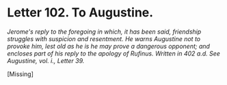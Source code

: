<h1>Letter 102. To Augustine.</h1>

<p><i>Jerome's reply to the foregoing in which, it has been said, friendship struggles with suspicion and resentment. He warns Augustine not to provoke him, lest old as he is he may prove a dangerous opponent; and encloses part of his reply to the apology of Rufinus. Written in 402 a.d. See Augustine, vol. i., Letter 39.</i></p>

[Missing]
